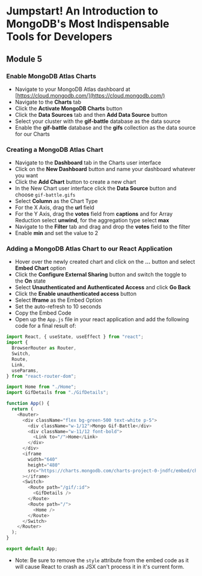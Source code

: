 # Jumpstart! An Introduction to MongoDB's Most Indispensable Tools for Developers

## Module 5

### Enable MongoDB Atlas Charts

- Navigate to your MongoDB Atlas dashboard at
  [https://cloud.mongodb.com/](https://cloud.mongodb.com/)
- Navigate to the **Charts** tab
- Click the **Activate MongoDB Charts** button
- Click the **Data Sources** tab and then **Add Data Source** button
- Select your cluster with the **gif-battle** database as the data source
- Enable the **gif-battle** database and the **gifs** collection as the data
  source for our Charts

### Creating a MongoDB Atlas Chart

- Navigate to the **Dashboard** tab in the Charts user interface
- Click on the **New Dashboard** button and name your dashboard whatever you
  want
- Click the **Add Chart** button to create a new chart
- In the New Chart user interface click the **Data Source** button and choose
  `gif-battle.gifs`
- Select **Column** as the Chart Type
- For the X Axis, drag the **url** field
- For the Y Axis, drag the **votes** field from **captions** and for Array
  Reduction select **unwind**, for the aggregation type select **max**
- Navigate to the **Filter** tab and drag and drop the **votes** field to the
  filter
- Enable **min** and set the value to 2

### Adding a MongoDB Atlas Chart to our React Application

- Hover over the newly created chart and click on the **...** button and select
  **Embed Chart** option
- Click the **Configure External Sharing** button and switch the toggle to the
  **On** state
- Select **Unauthenticated and Authenticated Access** and click **Go Back**
- Click the **Enable unauthenticated access** button
- Select **Iframe** as the Embed Option
- Set the auto-refresh to 10 seconds
- Copy the Embed Code
- Open up the `App.js` file in your react application and add the following code
  for a final result of:

```js
import React, { useState, useEffect } from "react";
import {
  BrowserRouter as Router,
  Switch,
  Route,
  Link,
  useParams,
} from "react-router-dom";

import Home from "./Home";
import GifDetails from "./GifDetails";

function App() {
  return (
    <Router>
      <div className="flex bg-green-500 text-white p-5">
        <div className="w-1/12">Mongo Gif-Battle</div>
        <div className="w-11/12 font-bold">
          <Link to="/">Home</Link>
        </div>
      </div>
      <iframe
        width="640"
        height="480"
        src="https://charts.mongodb.com/charts-project-0-jndfc/embed/charts?id=031ffe79-42a5-4cd3-82d3-295d46c53fe3&autorefresh=10&theme=light"
      ></iframe>
      <Switch>
        <Route path="/gif/:id">
          <GifDetails />
        </Route>
        <Route path="/">
          <Home />
        </Route>
      </Switch>
    </Router>
  );
}

export default App;
```

- Note: Be sure to remove the `style` attribute from the embed code as it will
  cause React to crash as JSX can't process it in it's current form.
